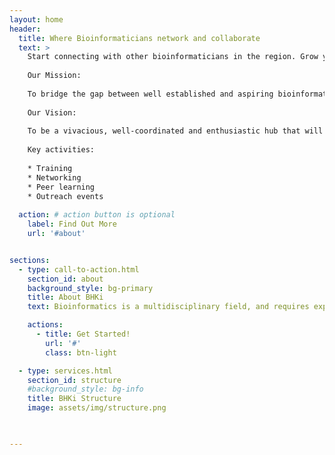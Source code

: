 ```yaml
---
layout: home
header:
  title: Where Bioinformaticians network and collaborate
  text: >
    Start connecting with other bioinformaticians in the region. Grow you network!! 
    
    Our Mission:
    
    To bridge the gap between well established and aspiring bioinformaticians through peer training and mentorship so as to enhance collaborations to foster quality scientific research and innovations and promote the sharing of data, skills and codes.
    
    Our Vision:
    
    To be a vivacious, well-coordinated and enthusiastic hub that will develop bioinformatics and skills set through creating awareness, collaborations and capacity development.
    
    Key activities: 
    
    * Training  
    * Networking 
    * Peer learning 
    * Outreach events
  
  action: # action button is optional
    label: Find Out More
    url: '#about'


sections:
  - type: call-to-action.html
    section_id: about
    background_style: bg-primary
    title: About BHKi
    text: Bioinformatics is a multidisciplinary field, and requires expertise in computer technology, biology, statistics and mathematics. Training in bioinformatics does not simply require formal training in each of these disciplines, but also the integration of this knowledge and coherent application thereof to problems in biology. Research in modern biology, similarly, requires cross application of knowledge in an integrated fashion. The multidisciplinary nature of bioinformatics involves integration of various disciplines such as computer science, biology, statistics and mathematics.Therefore, to address the requirement for multidisciplinary training in bioinformatics, the establishment of new training programs that combine the required constituent fields are needed. To nurture and promote bioinformatics research will require an organizational entity that can facilitate the integration of these disciplines, promote the integration of skills and allow productive intellectual exchange and discussion in addressing bioinformatics questions. In other words, an entity that can facilitate the formation of a critical mass in bioinformatics research expertise.The Bioinformatics Hub of Kenya represents such an entity that can develop and manage training in bioinformatics and computational biology and a space in which research in bioinformatics is practiced.

    actions:
      - title: Get Started!
        url: '#'
        class: btn-light

  - type: services.html
    section_id: structure
    #background_style: bg-info
    title: BHKi Structure
    image: assets/img/structure.png
    


---
```

